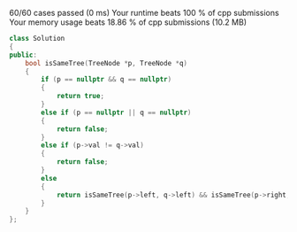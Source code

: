 60/60 cases passed (0 ms)
Your runtime beats 100 % of cpp submissions
Your memory usage beats 18.86 % of cpp submissions (10.2 MB)
```cpp
class Solution
{
public:
    bool isSameTree(TreeNode *p, TreeNode *q)
    {
        if (p == nullptr && q == nullptr)
        {
            return true;
        }
        else if (p == nullptr || q == nullptr)
        {
            return false;
        }
        else if (p->val != q->val)
        {
            return false;
        }
        else
        {
            return isSameTree(p->left, q->left) && isSameTree(p->right, q->right);
        }
    }
};
```